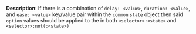 __Description__: If there is a combination of `delay: <value>`, `duration: <value>`, and `ease: <value>` key/value pair within the `common` `state` object then said `option` values should be applied to the in both `<selector>:<state>` and `<selector>:not(:<state>)`